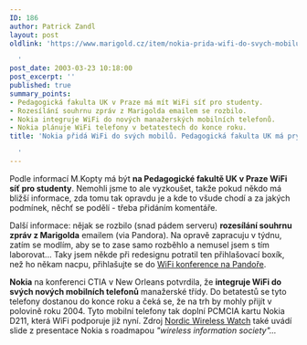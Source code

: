 ```yaml
---
ID: 186
author: Patrick Zandl
layout: post
oldlink: 'https://www.marigold.cz/item/nokia-prida-wifi-do-svych-mobilu-pedagogicka-fakulta-uk-ma-pry-wifi

  '
post_date: 2003-03-23 10:18:00
post_excerpt: ''
published: true
summary_points:
- Pedagogická fakulta UK v Praze má mít WiFi síť pro studenty.
- Rozesílání souhrnu zpráv z Marigolda emailem se rozbilo.
- Nokia integruje WiFi do nových manažerských mobilních telefonů.
- Nokia plánuje WiFi telefony v betatestech do konce roku.
title: 'Nokia přidá WiFi do svých mobilů. Pedagogická fakulta UK má prý WiFi

  '
---
```


<p>
Podle informací M.Kopty má být <STRONG>na Pedagogické fakultě UK v Praze WiFi síť pro studenty</STRONG>. Nemohli jsme to ale vyzkoušet, takže pokud někdo má bližší informace, zda tomu tak opravdu je a kde to všude chodí a za jakých podmínek, něchť se podělí - třeba přidáním komentáře. </p>

<p>
Další informace: nějak se rozbilo (snad pádem serveru) <STRONG>rozesílání souhrnu zpráv z Marigolda</STRONG> emailem (via Pandora). Na opravě zapracuju v týdnu, zatím se modlím, aby se to zase samo rozběhlo a nemusel jsem s tím laborovat... Taky jsem někde při redesignu potratil ten přihlašovací boxík, než ho někam nacpu, přihlašujte se do <A href="http://www.pandora.cz/conference/wifi" target=_blank>WiFi konference na Pandoře</A>.</p>

<p>
<STRONG>Nokia</STRONG> na konferenci CTIA v New Orleans potvrdila, že <STRONG>integruje WiFi do svých nových mobilních telefonů</STRONG> manažerské třídy. Do betatestů se tyto telefony dostanou do konce roku a čeká se, že na trh by mohly přijít v polovině roku 2004. Tyto mobilní telefony tak doplní PCMCIA kartu Nokia D211, která WiFi podporuje již nyní. Zdroj <A href="http://www.nordicwirelesswatch.com/wireless/story.html?story_id=2910" target=_blank>Nordic Wireless Watch</A> také uvádí slide z presentace Nokia s roadmapou <EM>"wireless information society"...</EM></p>